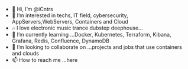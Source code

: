 - 👋 Hi, I’m @iCntrs
- 👀 I’m interested in techs, IT field, cybersecurity, AppServers,WebServers, Containers and Cloud
- 🎶 I love electronic music trance dubstep deephouse...
- 🌱 I’m currently learning ...Docker, Kubernetes, Terraform, Kibana, Grafana, Redis, Confluence, DynamoDB
- 💞️ I’m looking to collaborate on ...projects and jobs that use containers and clouds 
- 📫 How to reach me ...here

<!---
iCntrs/iCntrs is a ✨ special ✨ repository because its `README.md` (this file) appears on your GitHub profile.
You can click the Preview link to take a look at your changes.
--->
